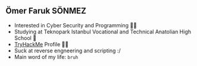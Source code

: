 ## Ömer Faruk SÖNMEZ


- Interested in Cyber Security and Programming 👩‍💻
- Studying at Teknopark Istanbul Vocational and Technical Anatolian High School 🏫
- [TryHackMe](https://tryhackme.com/p/omer1453) Profile 🐱‍💻
- Suck at reverse engneering and scripting :/
- Main word of my life: ``bruh``
